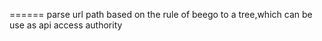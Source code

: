 ======
parse url path based on the rule of beego to a tree,which can be use as api access authority 

